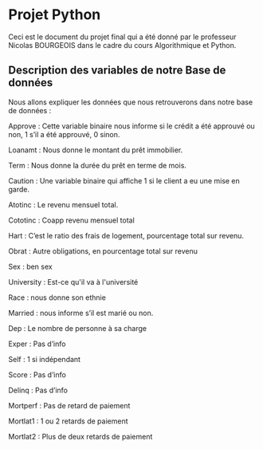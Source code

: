 # Projet Python
Ceci est le document du projet final qui a été donné par le professeur Nicolas BOURGEOIS dans le cadre du cours Algorithmique et Python.

## Description des variables de notre Base de données
Nous allons expliquer les données que nous retrouverons dans notre base de données : 

Approve : Cette variable binaire nous informe si le crédit a été approuvé ou non, 1 s’il a été approuvé, 0 sinon.

Loanamt : Nous donne le montant du prêt immobilier. 

Term : Nous donne la durée du prêt en terme de mois. 

Caution : Une variable binaire qui affiche 1 si le client a eu une mise en garde. 

Atotinc : Le revenu mensuel total. 

Cototinc : Coapp revenu mensuel total 

Hart : C’est le ratio des frais de logement, pourcentage total sur revenu.

Obrat : Autre obligations, en pourcentage total sur revenu

Sex : ben sex 

University : Est-ce qu'il va à l'université 

Race : nous donne son ethnie 

Married : nous informe s’il est marié ou non. 

Dep : Le nombre de personne à sa charge

Exper : Pas d’info 

Self : 1 si indépendant 

Score : Pas d’info

Delinq : Pas d’info

Mortperf : Pas de retard de paiement 

Mortlat1 : 1 ou 2 retards de paiement 

Mortlat2 : Plus de deux retards de paiement 
